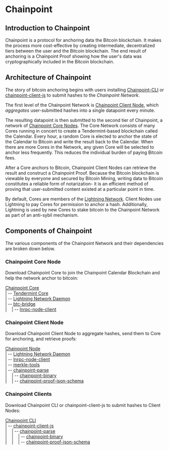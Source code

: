 # Chainpoint

## Introduction to Chainpoint

Chainpoint is a protocol for anchoring data the Bitcoin blockchain. 
It makes the process more cost-effective by creating intermediate, decentralized tiers between the user and the Bitcoin blockchain. 
The end result of anchoring is a Chainpoint Proof showing how the user's data was cryptographically included in the Bitcoin blockchain.

## Architecture of Chainpoint

The story of bitcoin anchoring begins with users installing [Chainpoint-CLI](https://github.com/chainpoint/chainpoint-cli) or [chainpoint-client-js](https://github.com/chainpoint/chainpoint-client-js) to submit hashes to the _Chainpoint Network_.

The first level of the Chainpoint Network is [Chainpoint Client Node](https://github.com/chainpoint/chainpoint-node-src), which _aggregates_ user-submitted hashes into a single datapoint every minute. 

The resulting datapoint is then submitted to the second tier of Chainpoint, a network of [Chainpoint Core Nodes](https://github.com/chainpoint/chainpoint-core).
The Core Network consists of many Cores running in concert to create a Tendermint-based blockchain called the Calendar. 
Every hour, a random Core is elected to anchor the state of the Calendar to Bitcoin and write the result back to the Calendar. 
When there are more Cores in the Network, any given Core will be selected to anchor less frequently. This reduces the individual burden of paying Bitcoin fees.

After a Core anchors to Bitcoin, Chainpoint Client Nodes can retrieve the result and construct a Chainpoint Proof. Because the Bitcoin blockchain is viewable by everyone and secured by Bitcoin Mining, writing data to Bitcoin constitutes a reliable form of notarization-
it is an efficient method of proving that user-submitted content existed at a particular point in time.

By default, Cores are members of the [Lightning Network](https://lightning.network/). Client Nodes use Lightning to pay Cores for permission to anchor a hash. Additionally, Lightning is used by new Cores to stake bitcoin to the Chainpoint Network as part of an anti-sybil mechanism. 


## Components of Chainpoint

The various components of the Chainpoint Network and their dependencies are broken down below.

### Chainpoint Core Node
Download Chainpoint Core to join the Chainpoint Calendar Blockchain and help the network anchor to bitcoin:

[Chainpoint Core](https://github.com/chainpoint/chainpoint-core/blob/master/README.md)  
| -- [Tendermint Core](https://github.com/chainpoint/tendermint)  
| -- [Lightning Network Daemon](https://github.com/Tierion/lnd)  
| -- [btc-bridge](https://github.com/Tierion/btc-bridge)  
|&nbsp; &nbsp; | -- [lnrpc-node-client](https://github.com/Tierion/lnrpc-node-client)  

### Chainpoint Client Node
Download Chainpoint Client Node to aggregate hashes, send them to Core for anchoring, and retrieve proofs:

[Chainpoint Node](https://github.com/chainpoint/chainpoint-node-src)  
| -- [Lightning Network Daemon](https://github.com/Tierion/lnd)  
| -- [lnrpc-node-client](https://github.com/Tierion/lnrpc-node-client)  
| -- [merkle-tools](https://github.com/Tierion/merkle-tools)  
| -- [chainpoint-parse](https://github.com/chainpoint/chainpoint-parse)  
|&nbsp; &nbsp; | -- [chainpoint-binary](https://github.com/chainpoint/chainpoint-binary)  
|&nbsp; &nbsp; | -- [chainpoint-proof-json-schema](https://github.com/chainpoint/chainpoint-proof-json-schema)  

### Chainpoint Clients
Download Chainpoint CLI or chainpoint-client-js to submit hashes to Client Nodes:

[Chainpoint CLI](https://github.com/chainpoint/chainpoint-cli)  
| -- [chainpoint-client-js](https://github.com/chainpoint/chainpoint-client-js)  
|&nbsp; &nbsp; | -- [chainpoint-parse](https://github.com/chainpoint/chainpoint-parse)  
|&nbsp; &nbsp; |&nbsp; &nbsp; | -- [chainpoint-binary](https://github.com/chainpoint/chainpoint-binary)  
|&nbsp; &nbsp; |&nbsp; &nbsp; | -- [chainpoint-proof-json-schema](https://github.com/chainpoint/chainpoint-proof-json-schema)  

